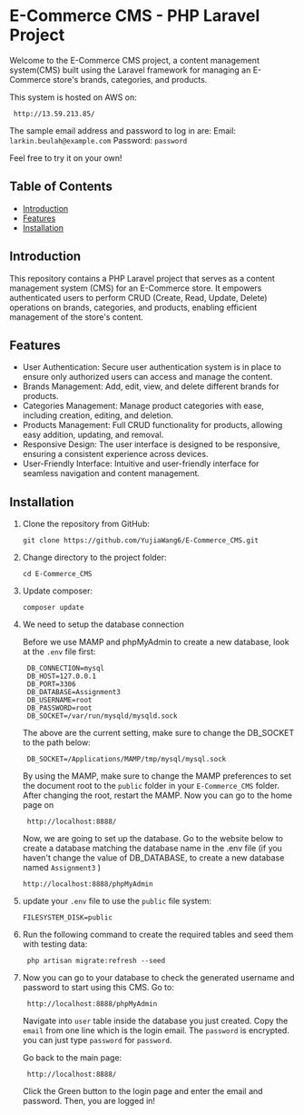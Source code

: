 # E-Commerce CMS - PHP Laravel Project

Welcome to the E-Commerce CMS project, a content management system(CMS) built using the Laravel framework for managing an E-Commerce store's brands, categories, and products.

This system is hosted on AWS on: 
```
 http://13.59.213.85/ 
```
The sample email address and password to log in are:
Email: ```larkin.beulah@example.com```
Password: ```password``` 

Feel free to try it on your own!

## Table of Contents

- [Introduction](#introduction)
- [Features](#features)
- [Installation](#installation)

## Introduction

This repository contains a PHP Laravel project that serves as a content management system (CMS) for an E-Commerce store. It empowers authenticated users to perform CRUD (Create, Read, Update, Delete) operations on brands, categories, and products, enabling efficient management of the store's content.

## Features

- User Authentication: Secure user authentication system is in place to ensure only authorized users can access and manage the content.
- Brands Management: Add, edit, view, and delete different brands for products.
- Categories Management: Manage product categories with ease, including creation, editing, and deletion.
- Products Management: Full CRUD functionality for products, allowing easy addition, updating, and removal.
- Responsive Design: The user interface is designed to be responsive, ensuring a consistent experience across devices.
- User-Friendly Interface: Intuitive and user-friendly interface for seamless navigation and content management.

## Installation

1. Clone the repository from GitHub:
   ```
   git clone https://github.com/YujiaWang6/E-Commerce_CMS.git
   ```
2. Change directory to the project folder:
   ```
   cd E-Commerce_CMS
   ```
3. Update composer:
   ```
   composer update
   ```
4. We need to setup the database connection 
    
    Before we use MAMP and phpMyAdmin to create a new database, look at the ```.env``` file first:
   ```
    DB_CONNECTION=mysql
    DB_HOST=127.0.0.1
    DB_PORT=3306
    DB_DATABASE=Assignment3
    DB_USERNAME=root
    DB_PASSWORD=root
    DB_SOCKET=/var/run/mysqld/mysqld.sock
   ```
    The above are the current setting, make sure to change the DB_SOCKET to the path below:
   ```
    DB_SOCKET=/Applications/MAMP/tmp/mysql/mysql.sock
   ```

   By using the MAMP, make sure to change the MAMP preferences to set the document root to the ```public``` folder in your ```E-Commerce_CMS``` folder. After changing the root, restart the MAMP. Now you can go to the home page on
   ```
    http://localhost:8888/
   ```

   Now, we are going to set up the database. Go to the website below to create a database matching the database name in the .env file (if you haven't change the value of DB_DATABASE, to create a new database named ```Assignment3``` )
   ```
   http://localhost:8888/phpMyAdmin
   ```

5. update your ```.env``` file to use the ```public``` file system:
   ```
   FILESYSTEM_DISK=public
   ```

6. Run the following command to create the required tables and seed them with testing data:
   ```
    php artisan migrate:refresh --seed
   ```

7. Now you can go to your database to check the generated username and password to start using this CMS. 
    Go to:
   ```
    http://localhost:8888/phpMyAdmin
   ```

   Navigate into ```user``` table inside the database you just created. Copy the ```email``` from one line which is the login email. The ```password``` is encrypted. you can just type ```password``` for ```password```. 
   
   Go back to the main page:
   ```
    http://localhost:8888/
   ```

    Click the Green button to the login page and enter the email and password. Then, you are logged in! 

